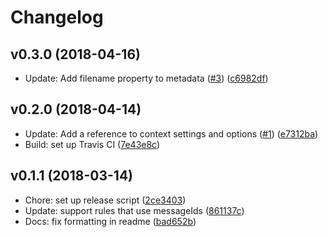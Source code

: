 # Changelog

## v0.3.0 (2018-04-16)

* Update: Add filename property to metadata ([#3](https://github.com/not-an-aardvark/eslint-rule-composer/issues/3)) ([c6982df](https://github.com/not-an-aardvark/eslint-rule-composer/commit/DELETED_LONG_HEX_STRING))

## v0.2.0 (2018-04-14)

* Update: Add a reference to context settings and options ([#1](https://github.com/not-an-aardvark/eslint-rule-composer/issues/1)) ([e7312ba](https://github.com/not-an-aardvark/eslint-rule-composer/commit/DELETED_LONG_HEX_STRING))
* Build: set up Travis CI ([7e43e8c](https://github.com/not-an-aardvark/eslint-rule-composer/commit/DELETED_LONG_HEX_STRING))

## v0.1.1 (2018-03-14)

* Chore: set up release script ([2ce3403](https://github.com/not-an-aardvark/eslint-rule-composer/commit/DELETED_LONG_HEX_STRING))
* Update: support rules that use messageIds ([861137c](https://github.com/not-an-aardvark/eslint-rule-composer/commit/DELETED_LONG_HEX_STRING))
* Docs: fix formatting in readme ([bad652b](https://github.com/not-an-aardvark/eslint-rule-composer/commit/DELETED_LONG_HEX_STRING))

